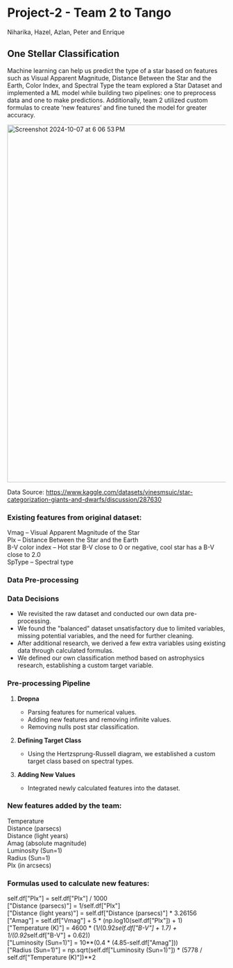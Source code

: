 # Project-2 - Team 2 to Tango

Niharika, Hazel, Azlan, Peter and Enrique

## One Stellar Classification

Machine learning can help us predict the type of a star based on features such as Visual Apparent Magnitude, Distance Between the Star and the Earth, Color Index, and Spectral Type the team explored a Star Dataset and implemented a ML model while building two pipelines: one to preprocess data and one to make predictions. Additionally, team 2 utilized custom formulas to create ‘new features’ and fine tuned the model for greater accuracy.

<img width="824" alt="Screenshot 2024-10-07 at 6 06 53 PM" src="https://github.com/user-attachments/assets/7fd8bc8b-5fbb-4b2f-8336-dec5cfc74cda">


Data Source: https://www.kaggle.com/datasets/vinesmsuic/star-categorization-giants-and-dwarfs/discussion/287630 

### Existing features from original dataset:
Vmag – Visual Apparent Magnitude of the Star 
<br> Plx – Distance Between the Star and the Earth 
<br> B-V color index – Hot star B-V close to 0 or negative, cool star has a B-V close to 2.0 
<br> SpType – Spectral type

### Data Pre-processing 

### Data Decisions
- We revisited the raw dataset and conducted our own data pre-processing.
- We found the "balanced" dataset unsatisfactory due to limited variables, missing potential variables, and the need for further cleaning.
- After additional research, we derived a few extra variables using existing data through calculated formulas.
- We defined our own classification method based on astrophysics research, establishing a custom target variable.

### Pre-processing Pipeline
1. **Dropna**
   - Parsing features for numerical values.
   - Adding new features and removing infinite values.
   - Removing nulls post star classification.
   
2. **Defining Target Class**
   - Using the Hertzsprung-Russell diagram, we established a custom target class based on spectral types.
   
3. **Adding New Values**
   - Integrated newly calculated features into the dataset.

### New features added by the team:
Temperature
<br> Distance (parsecs)
<br> Distance (light years)
<br> Amag (absolute magnitude) 
<br> Luminosity (Sun=1)
<br> Radius (Sun=1)
<br> Plx (in arcsecs)

### Formulas used to calculate new features:
self.df["Plx"] = self.df["Plx"] / 1000
<br> ["Distance (parsecs)"] = 1/self.df["Plx"]
<br> ["Distance (light years)"] = self.df["Distance (parsecs)"] * 3.26156
<br> ["Amag"] = self.df["Vmag"] + 5 * (np.log10(self.df["Plx"]) + 1)
<br> ["Temperature (K)"] = 4600 * (1/(0.92*self.df["B-V"] + 1.7) + 1/(0.92*self.df["B-V"] + 0.62))
<br> ["Luminosity (Sun=1)"] = 10**(0.4 * (4.85-self.df["Amag"]))
<br> ["Radius (Sun=1)"] = np.sqrt(self.df["Luminosity (Sun=1)"]) * (5778 / self.df["Temperature (K)"])**2



 




